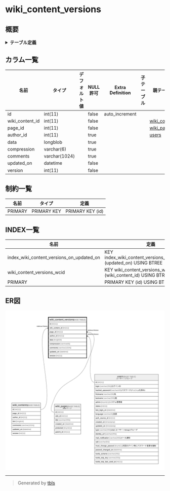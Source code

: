 # wiki_content_versions

## 概要

<details>
<summary><strong>テーブル定義</strong></summary>

```sql
CREATE TABLE `wiki_content_versions` (
  `id` int(11) NOT NULL AUTO_INCREMENT,
  `wiki_content_id` int(11) NOT NULL,
  `page_id` int(11) NOT NULL,
  `author_id` int(11) DEFAULT NULL,
  `data` longblob,
  `compression` varchar(6) DEFAULT '',
  `comments` varchar(1024) DEFAULT '',
  `updated_on` datetime NOT NULL,
  `version` int(11) NOT NULL,
  PRIMARY KEY (`id`),
  KEY `wiki_content_versions_wcid` (`wiki_content_id`),
  KEY `index_wiki_content_versions_on_updated_on` (`updated_on`)
) ENGINE=InnoDB AUTO_INCREMENT=[Redacted by tbls] DEFAULT CHARSET=utf8
```

</details>

## カラム一覧

| 名前              | タイプ           | デフォルト値       | NULL許可   | Extra Definition | 子テーブル      | 親テーブル                             | コメント     |
| --------------- | ------------- | ------------ | -------- | ---------------- | ---------- | --------------------------------- | -------- |
| id              | int(11)       |              | false    | auto_increment   |            |                                   |          |
| wiki_content_id | int(11)       |              | false    |                  |            | [wiki_contents](wiki_contents.md) |          |
| page_id         | int(11)       |              | false    |                  |            | [wiki_pages](wiki_pages.md)       |          |
| author_id       | int(11)       |              | true     |                  |            | [users](users.md)                 |          |
| data            | longblob      |              | true     |                  |            |                                   |          |
| compression     | varchar(6)    |              | true     |                  |            |                                   |          |
| comments        | varchar(1024) |              | true     |                  |            |                                   |          |
| updated_on      | datetime      |              | false    |                  |            |                                   |          |
| version         | int(11)       |              | false    |                  |            |                                   |          |

## 制約一覧

| 名前      | タイプ         | 定義               |
| ------- | ----------- | ---------------- |
| PRIMARY | PRIMARY KEY | PRIMARY KEY (id) |

## INDEX一覧

| 名前                                        | 定義                                                                     |
| ----------------------------------------- | ---------------------------------------------------------------------- |
| index_wiki_content_versions_on_updated_on | KEY index_wiki_content_versions_on_updated_on (updated_on) USING BTREE |
| wiki_content_versions_wcid                | KEY wiki_content_versions_wcid (wiki_content_id) USING BTREE           |
| PRIMARY                                   | PRIMARY KEY (id) USING BTREE                                           |

## ER図

![er](wiki_content_versions.svg)

---

> Generated by [tbls](https://github.com/k1LoW/tbls)
